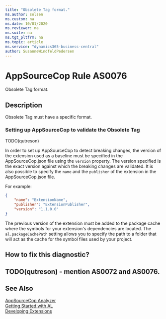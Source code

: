 ```yaml
---
title: "Obsolete Tag format."
ms.author: solsen
ms.custom: na
ms.date: 10/01/2020
ms.reviewer: na
ms.suite: na
ms.tgt_pltfrm: na
ms.topic: article
ms.service: "dynamics365-business-central"
author: SusanneWindfeldPedersen
---
```

[//]: # (START>DO_NOT_EDIT)
[//]: # (IMPORTANT:Do not edit any of the content between here and the END>DO_NOT_EDIT.)
[//]: # (Any modifications should be made in the .xml files in the ModernDev repo.)
# AppSourceCop Rule AS0076
Obsolete Tag format.  

## Description
Obsolete Tag must have a specific format.

[//]: # (IMPORTANT: END>DO_NOT_EDIT)

### Setting up AppSourceCop to validate the Obsolete Tag

TODO(qutreson)

In order to set up AppSourceCop to detect breaking changes, the version of the extension used as a baseline must be specified in the AppSourceCop.json file using the `version` property. The version specified is the exact version against which the breaking changes are validated. It is also possible to specify the `name` and the `publisher` of the extension in the AppSourceCop.json file.

For example:
```json
{
    "name": "ExtensionName",
    "publisher": "ExtensionPublisher",
    "version": "1.1.0.0"
}
```

The previous version of the extension must be added to the package cache where the symbols for your extension's dependencies are located. The `al.packageCachePath` setting allows you to specify the path to a folder that will act as the cache for the symbol files used by your project. 

## How to fix this diagnostic?

## TODO(qutreson) - mention AS0072 and AS0076.

## See Also  
[AppSourceCop Analyzer](appsourcecop.md)  
[Getting Started with AL](../devenv-get-started.md)  
[Developing Extensions](../devenv-dev-overview.md)  